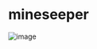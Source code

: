 # mineseeper
![image](https://github.com/gabrielakpo/minesweeper/assets/66737159/6cb3771a-7eec-4910-a57f-1c5e22b63ed8)

